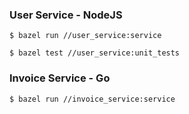 ### User Service - NodeJS

```
$ bazel run //user_service:service
```

```
$ bazel test //user_service:unit_tests
```

### Invoice Service - Go

```
$ bazel run //invoice_service:service
```
